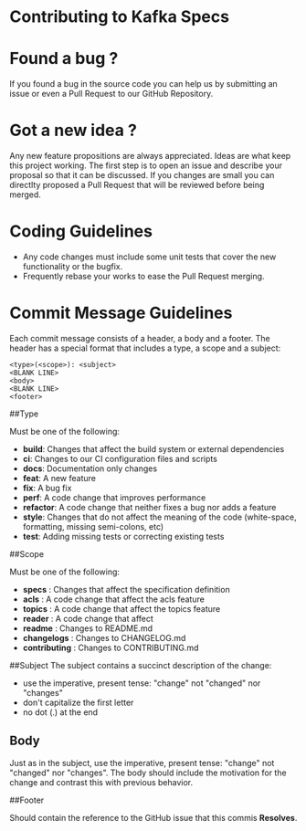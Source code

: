 Contributing to Kafka Specs
===========================

# Found a bug ?

If you found a bug in the source code you can help us by submitting an issue or even a Pull Request to our GitHub Repository.

# Got a new idea ?

Any new feature propositions are always appreciated. Ideas are what keep this project working. The first step is to open an issue and describe your proposal so that it can be discussed. If you changes are small you can directlty proposed a Pull Request that will be reviewed before being merged.

# Coding Guidelines

 * Any code changes must include some unit tests that cover the new functionality or the bugfix.
 * Frequently rebase your works to ease the Pull Request merging.


# Commit Message Guidelines

Each commit message consists of a header, a body and a footer. The header has a special format that includes a type, a scope and a subject:

```
<type>(<scope>): <subject>
<BLANK LINE>
<body>
<BLANK LINE>
<footer>
```

##Type

Must be one of the following:

* **build**: Changes that affect the build system or external dependencies
* **ci**: Changes to our CI configuration files and scripts
* **docs**: Documentation only changes
* **feat**: A new feature
* **fix**: A bug fix
* **perf**: A code change that improves performance
* **refactor**: A code change that neither fixes a bug nor adds a feature
* **style**: Changes that do not affect the meaning of the code (white-space, formatting, missing semi-colons, etc)
* **test**: Adding missing tests or correcting existing tests

##Scope

Must be one of the following:

* **specs** : Changes that affect the specification definition
* **acls** : A code change that affect the acls feature
* **topics** : A code change that affect the topics feature
* **reader** : A code change that affect
* **readme** : Changes to README.md
* **changelogs** : Changes to CHANGELOG.md
* **contributing** : Changes to CONTRIBUTING.md

##Subject
The subject contains a succinct description of the change:

* use the imperative, present tense: "change" not "changed" nor "changes"
* don't capitalize the first letter
* no dot (.) at the end

## Body
Just as in the subject, use the imperative, present tense: "change" not "changed" nor "changes". The body should include the motivation for the change and contrast this with previous behavior.


##Footer

Should contain the reference to the GitHub issue that this commis **Resolves**.
